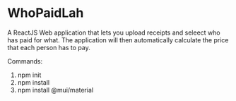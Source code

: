 # WhoPaidLah
A ReactJS Web application that lets you upload receipts and seleect who has paid for what. The application will then automatically calculate the price that each person has to pay.


Commands:
1. npm init
2. npm install
3. npm install @mui/material